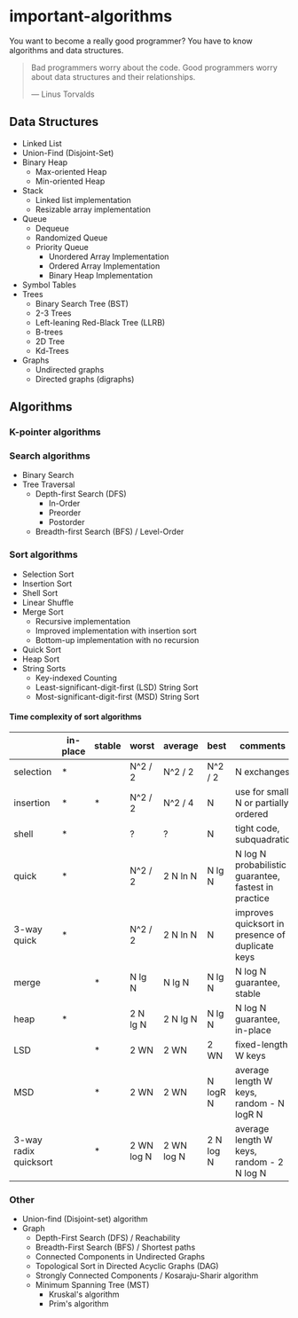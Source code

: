 # important-algorithms
You want to become a really good programmer? You have to know algorithms and data structures.

> Bad programmers worry about the code. Good programmers worry about data structures and their relationships.
>
> ― Linus Torvalds

## Data Structures

- Linked List
- Union-Find (Disjoint-Set)
- Binary Heap
    - Max-oriented Heap
    - Min-oriented Heap
- Stack
    - Linked list implementation
    - Resizable array implementation
- Queue
    - Dequeue
    - Randomized Queue
    - Priority Queue
        - Unordered Array Implementation
        - Ordered Array Implementation
        - Binary Heap Implementation
- Symbol Tables
- Trees
    - Binary Search Tree (BST)
    - 2-3 Trees
    - Left-leaning Red-Black Tree (LLRB)
    - B-trees
    - 2D Tree
    - Kd-Trees
- Graphs
    - Undirected graphs
    - Directed graphs (digraphs)

## Algorithms

### K-pointer algorithms

### Search algorithms

- Binary Search
- Tree Traversal
    - Depth-first Search (DFS)
        - In-Order
        - Preorder
        - Postorder
    - Breadth-first Search (BFS) / Level-Order

### Sort algorithms

- Selection Sort
- Insertion Sort
- Shell Sort
- Linear Shuffle
- Merge Sort
    - Recursive implementation
    - Improved implementation with insertion sort
    - Bottom-up implementation with no recursion
- Quick Sort
- Heap Sort
- String Sorts
    - Key-indexed Counting
    - Least-significant-digit-first (LSD) String Sort
    - Most-significant-digit-first (MSD) String Sort

#### Time complexity of sort algorithms

|                       | in-place | stable | worst      | average    | best       | comments                                             |
|-----------------------|----------|--------|------------|------------|------------|------------------------------------------------------|
| selection             | *        |        | N^2 / 2    | N^2 / 2    | N^2 / 2    | N exchanges                                          |
| insertion             | *        | *      | N^2 / 2    | N^2 / 4    | N          | use for small N or partially ordered                 |
| shell                 | *        |        | ?          | ?          | N          | tight code, subquadratic                             |
| quick                 | *        |        | N^2 / 2    | 2 N ln N   | N lg N     | N log N probabilistic guarantee, fastest in practice |
| 3-way quick           | *        |        | N^2 / 2    | 2 N ln N   | N          | improves quicksort in presence of duplicate keys     |
| merge                 |          | *      | N lg N     | N lg N     | N lg N     | N log N guarantee, stable                            |
| heap                  | *        |        | 2 N lg N   | 2 N lg N   | N lg N     | N log N guarantee, in-place                          |
| LSD                   |          | *      | 2 WN       | 2 WN       | 2 WN       | fixed-length W keys                                  |
| MSD                   |          | *      | 2 WN       | 2 WN       | N logR N   | average length W keys, random - N logR N             |
| 3-way radix quicksort |          | *      | 2 WN log N | 2 WN log N | 2 N log N  | average length W keys, random - 2 N log N            |

### Other

- Union-find (Disjoint-set) algorithm
- Graph
    - Depth-First Search (DFS) / Reachability
    - Breadth-First Search (BFS) / Shortest paths
    - Connected Components in Undirected Graphs
    - Topological Sort in Directed Acyclic Graphs (DAG)
    - Strongly Connected Components / Kosaraju-Sharir algorithm
    - Minimum Spanning Tree (MST)
        - Kruskal's algorithm
        - Prim's algorithm
    